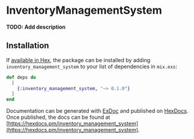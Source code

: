 # InventoryManagementSystem

**TODO: Add description**

## Installation

If [available in Hex](https://hex.pm/docs/publish), the package can be installed
by adding `inventory_management_system` to your list of dependencies in `mix.exs`:

```elixir
def deps do
  [
    {:inventory_management_system, "~> 0.1.0"}
  ]
end
```

Documentation can be generated with [ExDoc](https://github.com/elixir-lang/ex_doc)
and published on [HexDocs](https://hexdocs.pm). Once published, the docs can
be found at [https://hexdocs.pm/inventory_management_system](https://hexdocs.pm/inventory_management_system).

